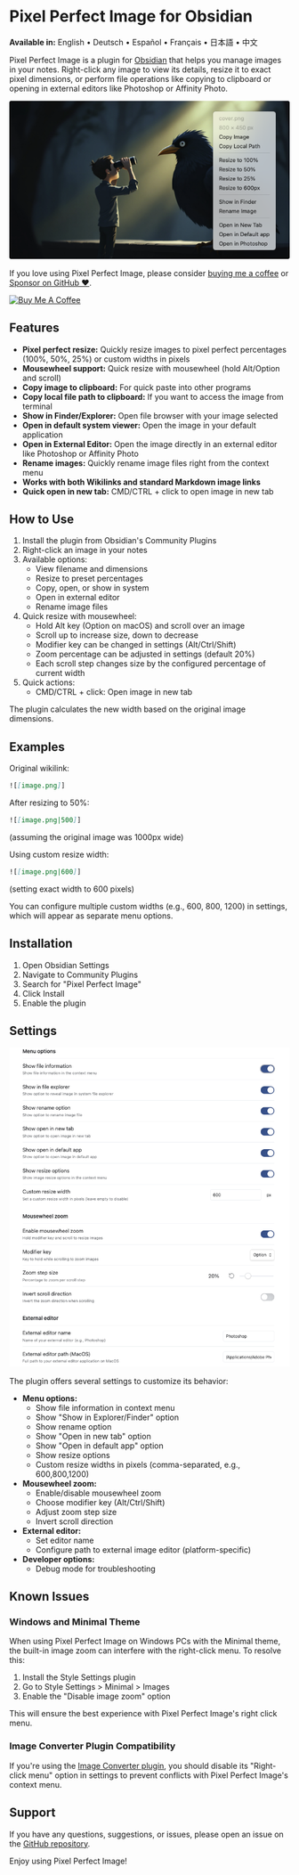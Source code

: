 # Pixel Perfect Image for Obsidian

**Available in:** English • Deutsch • Español • Français • 日本語 • 中文

Pixel Perfect Image is a plugin for [Obsidian](https://obsidian.md) that helps you manage images in your notes. Right-click any image to view its details, resize it to exact pixel dimensions, or perform file operations like copying to clipboard or opening in external editors like Photoshop or Affinity Photo.

![Screenshot](https://github.com/johansan/pixel-perfect-image/blob/main/images/screenshot1.png?raw=true)

If you love using Pixel Perfect Image, please consider [buying me a coffee](https://buymeacoffee.com/johansan) or [Sponsor on GitHub ❤️](https://github.com/sponsors/johansan).

<a href="https://www.buymeacoffee.com/johansan" target="_blank"><img src="https://cdn.buymeacoffee.com/buttons/v2/default-yellow.png" alt="Buy Me A Coffee" style="height: 60px !important;width: 217px !important;" ></a>

## Features

- **Pixel perfect resize:** Quickly resize images to pixel perfect percentages (100%, 50%, 25%) or custom widths in pixels
- **Mousewheel support:** Quick resize with mousewheel (hold Alt/Option and scroll)
- **Copy image to clipboard:** For quick paste into other programs
- **Copy local file path to clipboard:** If you want to access the image from terminal
- **Show in Finder/Explorer:** Open file browser with your image selected
- **Open in default system viewer:** Open the image in your default application
- **Open in External Editor:** Open the image directly in an external editor like Photoshop or Affinity Photo
- **Rename images:** Quickly rename image files right from the context menu
- **Works with both Wikilinks and standard Markdown image links**
- **Quick open in new tab:** CMD/CTRL + click to open image in new tab

## How to Use

1. Install the plugin from Obsidian's Community Plugins
2. Right-click an image in your notes
3. Available options:
   - View filename and dimensions
   - Resize to preset percentages
   - Copy, open, or show in system
   - Open in external editor
   - Rename image files
4. Quick resize with mousewheel:
   - Hold Alt key (Option on macOS) and scroll over an image
   - Scroll up to increase size, down to decrease
   - Modifier key can be changed in settings (Alt/Ctrl/Shift)
   - Zoom percentage can be adjusted in settings (default 20%)
   - Each scroll step changes size by the configured percentage of current width
5. Quick actions:
   - CMD/CTRL + click: Open image in new tab

The plugin calculates the new width based on the original image dimensions.

## Examples

Original wikilink:
```md
![[image.png]]
```

After resizing to 50%:
```md
![[image.png|500]]
```
(assuming the original image was 1000px wide)

Using custom resize width:
```md
![[image.png|600]]
```
(setting exact width to 600 pixels)

You can configure multiple custom widths (e.g., 600, 800, 1200) in settings, which will appear as separate menu options.

## Installation

1. Open Obsidian Settings
2. Navigate to Community Plugins
3. Search for "Pixel Perfect Image"
4. Click Install
5. Enable the plugin

## Settings

![Settings](https://github.com/johansan/pixel-perfect-image/blob/main/images/screenshot2.png?raw=true)

The plugin offers several settings to customize its behavior:

- **Menu options:**
  - Show file information in context menu
  - Show "Show in Explorer/Finder" option
  - Show rename option
  - Show "Open in new tab" option
  - Show "Open in default app" option
  - Show resize options
  - Custom resize widths in pixels (comma-separated, e.g., 600,800,1200)
- **Mousewheel zoom:**
  - Enable/disable mousewheel zoom
  - Choose modifier key (Alt/Ctrl/Shift)
  - Adjust zoom step size
  - Invert scroll direction
- **External editor:** 
  - Set editor name
  - Configure path to external image editor (platform-specific)
- **Developer options:**
  - Debug mode for troubleshooting

## Known Issues

### Windows and Minimal Theme

When using Pixel Perfect Image on Windows PCs with the Minimal theme, the built-in image zoom can interfere with the right-click menu. To resolve this:

1. Install the Style Settings plugin
2. Go to Style Settings > Minimal > Images
3. Enable the "Disable image zoom" option

This will ensure the best experience with Pixel Perfect Image's right click menu.

### Image Converter Plugin Compatibility

If you're using the [Image Converter plugin](https://github.com/xryul/obsidian-image-converter), you should disable its "Right-click menu" option in settings to prevent conflicts with Pixel Perfect Image's context menu.

## Support

If you have any questions, suggestions, or issues, please open an issue on the [GitHub repository](https://github.com/johansan/pixel-perfect-image).

Enjoy using Pixel Perfect Image!

